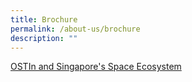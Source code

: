 ```yaml
---
title: Brochure
permalink: /about-us/brochure
description: ""
---
```


[OSTIn and Singapore's Space Ecosystem]()